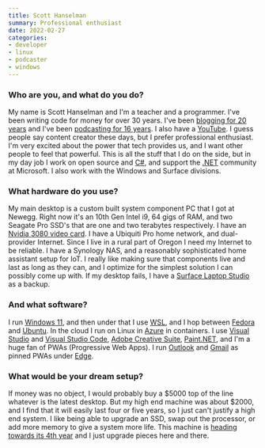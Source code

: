 ```yaml
---
title: Scott Hanselman
summary: Professional enthusiast
date: 2022-02-27
categories:
- developer
- linux
- podcaster
- windows
---
```


### Who are you, and what do you do?

My name is Scott Hanselman and I'm a teacher and a programmer. I've been writing code for money for over 30 years. I've been [blogging for 20 years](http://hanselman.com/ "Scott's weblog.") and I've been [podcasting for 16 years](http://hanselminutes.com/ "Scott's podcast."). I also have a [YouTube](http://youtube.com/shanselman "Scott's YouTube account."). I guess people say content creator these days, but I prefer professional enthusiast. I'm very excited about the power that tech provides us, and I want other people to feel that powerful. This is all the stuff that I do on the side, but in my day job I work on open source and [C#][c-sharp], and support the [.NET][dotnet] community at Microsoft. I also work with the Windows and Surface divisions.

### What hardware do you use?

My main desktop is a custom built system component PC that I got at Newegg. Right now it's an 10th Gen Intel i9, 64 gigs of RAM, and two Seagate Pro SSD's that are one and two terabytes respectively. I have an [Nvidia 3080 video card][geforce-rtx-3080]. I have a Ubiquiti Pro home network, and dual-provider Internet. Since I live in a rural part of Oregon I need my Internet to be reliable. I have a Synology NAS, and a reasonably sophisticated home assistant setup for IoT. I really like making sure that components live and last as long as they can, and I optimize for the simplest solution I can possibly come up with. If my desktop fails, I have a [Surface Laptop Studio][surface-laptop-studio] as a backup.

### And what software?

I run [Windows 11][windows-11], and then under that I use [WSL][windows-subsystem-for-linux], and I hop between [Fedora][] and [Ubuntu][]. In the cloud I run on Linux in [Azure][] in containers. I use [Visual Studio][visual-studio] and [Visual Studio Code][visual-studio-code], [Adobe Creative Suite][creative-suite], [Paint.NET][], and I'm a huge fan of PWAs (Progressive Web Apps). I run [Outlook][] and [Gmail][] as pinned PWAs under [Edge][edge.2]. 

### What would be your dream setup?

If money was no object, I would probably buy a $5000 top of the line whatever is the latest desktop. But my high end machine was about $2000, and I find that it will easily last four or five years, so I just can't justify a high end system. I like being able to upgrade an SSD, swap out the processor, or add more memory to give a system more life. This machine is [heading towards its 4th year](https://www.hanselman.com/blog/building-the-ultimate-developer-pc-30-the-parts-list-for-my-new-computer-ironheart "Scott's post about his desktop computer.") and I just upgrade pieces here and there.

[azure]: https://azure.microsoft.com/en-us/ "A cloud computing platform."
[c-sharp]: https://en.wikipedia.org/wiki/C_Sharp_(programming_language) "A compiled programming language."
[creative-suite]: https://www.adobe.com/creativecloud.html "A collection of design tools."
[dotnet]: https://dotnet.microsoft.com/en-us/ "A cross-platform developer platform."
[edge.2]: https://www.microsoft.com/en-us/windows/microsoft-edge "A web browser."
[fedora]: https://getfedora.org/ "A Linux distribution."
[geforce-rtx-3080]: https://www.nvidia.com/en-us/geforce/graphics-cards/30-series/rtx-3080-3080ti/ "A graphics card."
[gmail]: https://mail.google.com/mail/ "Web-based email."
[outlook]: https://products.office.com/en-us/outlook/email-and-calendar-software-microsoft-outlook "An email, calendar and contact software suite."
[paint.net]: https://www.getpaint.net/index.html "An image editor for Windows."
[surface-laptop-studio]: https://en.wikipedia.org/wiki/Surface_Laptop_Studio "A dual laptop/tablet device."
[ubuntu]: https://www.ubuntu.com/ "A Unix distribution."
[visual-studio-code]: https://code.visualstudio.com/ "A development IDE."
[visual-studio]: http://www.visualstudio.com "A Windows development environment."
[windows-11]: https://en.wikipedia.org/wiki/Windows_11 "An operating system."
[windows-subsystem-for-linux]: https://msdn.microsoft.com/en-us/commandline/wsl/about "A Linux environment for Windows."
